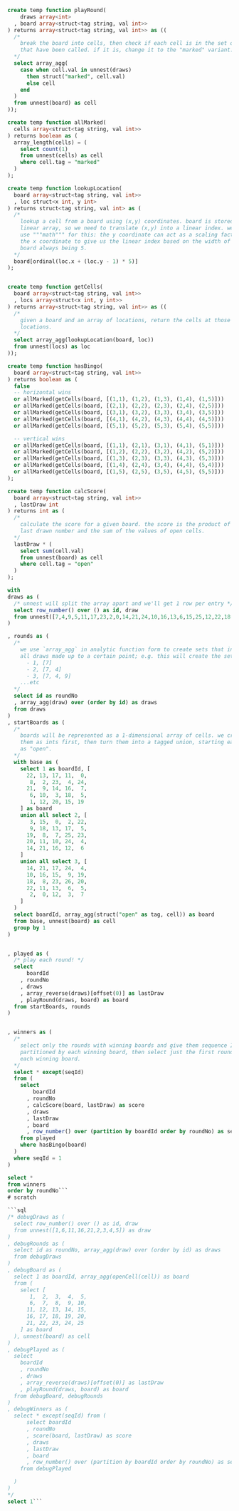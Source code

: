 ```sql
create temp function playRound(
    draws array<int>
  , board array<struct<tag string, val int>>
) returns array<struct<tag string, val int>> as ((
  /* 
    break the board into cells, then check if each cell is in the set of draws
    that have been called. if it is, change it to the "marked" variant.
  */
  select array_agg(
    case when cell.val in unnest(draws) 
      then struct("marked", cell.val)
      else cell 
    end
  )
  from unnest(board) as cell
));

create temp function allMarked(
  cells array<struct<tag string, val int>>
) returns boolean as (
  array_length(cells) = (
    select count(1) 
    from unnest(cells) as cell 
    where cell.tag = "marked"
  )
);

create temp function lookupLocation(
  board array<struct<tag string, val int>>
  , loc struct<x int, y int>
) returns struct<tag string, val int> as (
  /* 
    lookup a cell from a board using (x,y) coordinates. board is stored as a
    linear array, so we need to translate (x,y) into a linear index. we can
    use """math""" for this: the y coordinate can act as a scaling factor for
    the x coordinate to give us the linear index based on the width of the
    board always being 5.
  */
  board[ordinal(loc.x + (loc.y - 1) * 5)] 
);


create temp function getCells(
  board array<struct<tag string, val int>>
  , locs array<struct<x int, y int>>
) returns array<struct<tag string, val int>> as ((
  /* 
    given a board and an array of locations, return the cells at those
    locations.
  */
  select array_agg(lookupLocation(board, loc)) 
  from unnest(locs) as loc
));

create temp function hasBingo(
  board array<struct<tag string, val int>>
) returns boolean as (
  false
  -- horizontal wins
  or allMarked(getCells(board, [(1,1), (1,2), (1,3), (1,4), (1,5)]))
  or allMarked(getCells(board, [(2,1), (2,2), (2,3), (2,4), (2,5)]))
  or allMarked(getCells(board, [(3,1), (3,2), (3,3), (3,4), (3,5)]))
  or allMarked(getCells(board, [(4,1), (4,2), (4,3), (4,4), (4,5)]))
  or allMarked(getCells(board, [(5,1), (5,2), (5,3), (5,4), (5,5)]))

  -- vertical wins
  or allMarked(getCells(board, [(1,1), (2,1), (3,1), (4,1), (5,1)]))
  or allMarked(getCells(board, [(1,2), (2,2), (3,2), (4,2), (5,2)]))
  or allMarked(getCells(board, [(1,3), (2,3), (3,3), (4,3), (5,3)]))
  or allMarked(getCells(board, [(1,4), (2,4), (3,4), (4,4), (5,4)]))
  or allMarked(getCells(board, [(1,5), (2,5), (3,5), (4,5), (5,5)]))
);

create temp function calcScore(
  board array<struct<tag string, val int>>
  , lastDraw int
) returns int as (
  /*
    calculate the score for a given board. the score is the product of the
    last drawn number and the sum of the values of open cells.
  */ 
  lastDraw * (
    select sum(cell.val) 
    from unnest(board) as cell 
    where cell.tag = "open"
  )
);

with
draws as (
  /* unnest will split the array apart and we'll get 1 row per entry */
  select row_number() over () as id, draw 
  from unnest([7,4,9,5,11,17,23,2,0,14,21,24,10,16,13,6,15,25,12,22,18,20,8,19,3,26,1]) as draw
)

, rounds as (
  /* 
    we use `array_agg` in analytic function form to create sets that include
    all draws made up to a certain point; e.g. this will create the set
      - 1, [7]
      - 2, [7, 4]
      - 3, [7, 4, 9]
    ...etc
  */
  select id as roundNo
  , array_agg(draw) over (order by id) as draws
  from draws
)
, startBoards as (
  /* 
    boards will be represented as a 1-dimensional array of cells. we create
    them as ints first, then turn them into a tagged union, starting each cell
    as "open".
  */
  with base as (
    select 1 as boardId, [
      22, 13, 17, 11,  0, 
       8,  2, 23,  4, 24,
      21,  9, 14, 16,  7,
       6, 10,  3, 18,  5,
       1, 12, 20, 15, 19
    ] as board
    union all select 2, [
       3, 15,  0,  2, 22,
       9, 18, 13, 17,  5,
      19,  8,  7, 25, 23,
      20, 11, 10, 24,  4,
      14, 21, 16, 12,  6
    ]
    union all select 3, [
      14, 21, 17, 24,  4,
      10, 16, 15,  9, 19,
      18,  8, 23, 26, 20,
      22, 11, 13,  6,  5,
       2,  0, 12,  3,  7
    ]
  )
  select boardId, array_agg(struct("open" as tag, cell)) as board
  from base, unnest(board) as cell
  group by 1
)


, played as (
  /* play each round! */
  select 
      boardId
    , roundNo
    , draws
    , array_reverse(draws)[offset(0)] as lastDraw
    , playRound(draws, board) as board
  from startBoards, rounds
)


, winners as (
  /*
    select only the rounds with winning boards and give them sequence IDs
    partitioned by each winning board, then select just the first round for
    each winning board.
  */
  select * except(seqId) 
  from (
    select 
        boardId
      , roundNo
      , calcScore(board, lastDraw) as score
      , draws
      , lastDraw
      , board
      , row_number() over (partition by boardId order by roundNo) as seqId
    from played
    where hasBingo(board)
  )
  where seqId = 1
)

select * 
from winners
order by roundNo```
# scratch

```sql
/* debugDraws as (
  select row_number() over () as id, draw 
  from unnest([1,6,11,16,21,2,3,4,5]) as draw
)
, debugRounds as (
  select id as roundNo, array_agg(draw) over (order by id) as draws
  from debugDraws
)
, debugBoard as (
  select 1 as boardId, array_agg(openCell(cell)) as board
  from (
    select [
       1,  2,  3,  4,  5,
       6,  7,  8,  9, 10,
      11, 12, 13, 14, 15,
      16, 17, 18, 19, 20,
      21, 22, 23, 24, 25
    ] as board
  ), unnest(board) as cell
)
, debugPlayed as (
  select 
    boardId
    , roundNo
    , draws
    , array_reverse(draws)[offset(0)] as lastDraw
    , playRound(draws, board) as board
  from debugBoard, debugRounds
)
, debugWinners as (
  select * except(seqId) from (
      select boardId
      , roundNo
      , score(board, lastDraw) as score
      , draws
      , lastDraw
      , board
      , row_number() over (partition by boardId order by roundNo) as seqId
    from debugPlayed

  )
)
*/
select 1```
